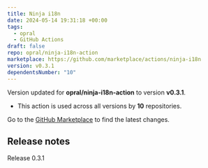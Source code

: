 ```yaml
---
title: Ninja i18n
date: 2024-05-14 19:31:18 +00:00
tags:
  - opral
  - GitHub Actions
draft: false
repo: opral/ninja-i18n-action
marketplace: https://github.com/marketplace/actions/ninja-i18n
version: v0.3.1
dependentsNumber: "10"
---
```



Version updated for **opral/ninja-i18n-action** to version **v0.3.1**.
- This action is used across all versions by **10** repositories.

Go to the [GitHub Marketplace](https://github.com/marketplace/actions/ninja-i18n) to find the latest changes.

## Release notes

Release 0.3.1

